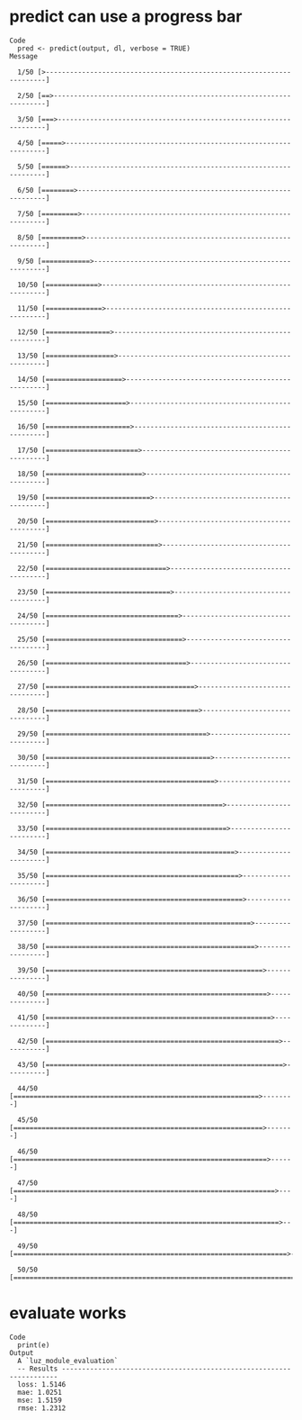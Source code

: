 # predict can use a progress bar

    Code
      pred <- predict(output, dl, verbose = TRUE)
    Message
      
      1/50 [>----------------------------------------------------------------------]
      
      2/50 [==>--------------------------------------------------------------------]
      
      3/50 [===>-------------------------------------------------------------------]
      
      4/50 [=====>-----------------------------------------------------------------]
      
      5/50 [======>----------------------------------------------------------------]
      
      6/50 [========>--------------------------------------------------------------]
      
      7/50 [=========>-------------------------------------------------------------]
      
      8/50 [==========>------------------------------------------------------------]
      
      9/50 [============>----------------------------------------------------------]
      
      10/50 [=============>--------------------------------------------------------]
      
      11/50 [==============>-------------------------------------------------------]
      
      12/50 [================>-----------------------------------------------------]
      
      13/50 [=================>----------------------------------------------------]
      
      14/50 [===================>--------------------------------------------------]
      
      15/50 [====================>-------------------------------------------------]
      
      16/50 [=====================>------------------------------------------------]
      
      17/50 [=======================>----------------------------------------------]
      
      18/50 [========================>---------------------------------------------]
      
      19/50 [==========================>-------------------------------------------]
      
      20/50 [===========================>------------------------------------------]
      
      21/50 [============================>-----------------------------------------]
      
      22/50 [==============================>---------------------------------------]
      
      23/50 [===============================>--------------------------------------]
      
      24/50 [=================================>------------------------------------]
      
      25/50 [==================================>-----------------------------------]
      
      26/50 [===================================>----------------------------------]
      
      27/50 [=====================================>--------------------------------]
      
      28/50 [======================================>-------------------------------]
      
      29/50 [========================================>-----------------------------]
      
      30/50 [=========================================>----------------------------]
      
      31/50 [==========================================>---------------------------]
      
      32/50 [============================================>-------------------------]
      
      33/50 [=============================================>------------------------]
      
      34/50 [===============================================>----------------------]
      
      35/50 [================================================>---------------------]
      
      36/50 [=================================================>--------------------]
      
      37/50 [===================================================>------------------]
      
      38/50 [====================================================>-----------------]
      
      39/50 [======================================================>---------------]
      
      40/50 [=======================================================>--------------]
      
      41/50 [========================================================>-------------]
      
      42/50 [==========================================================>-----------]
      
      43/50 [===========================================================>----------]
      
      44/50 [=============================================================>--------]
      
      45/50 [==============================================================>-------]
      
      46/50 [===============================================================>------]
      
      47/50 [=================================================================>----]
      
      48/50 [==================================================================>---]
      
      49/50 [====================================================================>-]
      
      50/50 [======================================================================]
                                                                                    
      

# evaluate works

    Code
      print(e)
    Output
      A `luz_module_evaluation`
      -- Results ---------------------------------------------------------------------
      loss: 1.5146
      mae: 1.0251
      mse: 1.5159
      rmse: 1.2312

